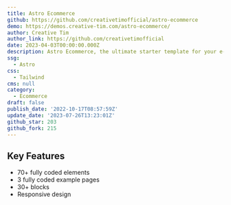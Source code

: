 ```yaml
---
title: Astro Ecommerce
github: https://github.com/creativetimofficial/astro-ecommerce
demo: https://demos.creative-tim.com/astro-ecommerce/
author: Creative Tim
author_link: https://github.com/creativetimofficial
date: 2023-04-03T00:00:00.000Z
description: Astro Ecommerce, the ultimate starter template for your e-commerce web project
ssg:
  - Astro
css:
  - Tailwind
cms: null
category:
  - Ecommerce
draft: false
publish_date: '2022-10-17T08:57:59Z'
update_date: '2023-07-26T13:23:01Z'
github_star: 203
github_fork: 215
---
```


## Key Features

- 70+ fully coded elements
- 3 fully coded example pages
- 30+ blocks
- Responsive design
